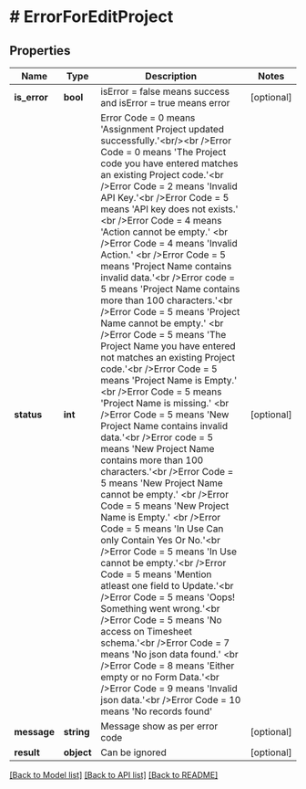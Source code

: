 # # ErrorForEditProject

## Properties

Name | Type | Description | Notes
------------ | ------------- | ------------- | -------------
**is_error** | **bool** | isError &#x3D; false means success and isError &#x3D; true means error | [optional]
**status** | **int** | Error Code &#x3D; 0 means &#39;Assignment Project updated successfully.&#39;&lt;br/&gt;&lt;br /&gt;Error Code &#x3D; 0 means &#39;The Project code you have entered matches an existing Project code.&#39;&lt;br /&gt;Error Code &#x3D; 2 means &#39;Invalid API Key.&#39;&lt;br /&gt;Error Code &#x3D; 5 means &#39;API key does not exists.&#39; &lt;br /&gt;Error Code &#x3D; 4 means &#39;Action cannot be empty.&#39; &lt;br /&gt;Error Code &#x3D; 4 means &#39;Invalid Action.&#39; &lt;br /&gt;Error Code &#x3D; 5 means &#39;Project Name contains invalid data.&#39;&lt;br /&gt;Error code &#x3D; 5 means &#39;Project Name contains more than 100 characters.&#39;&lt;br /&gt;Error Code &#x3D; 5 means &#39;Project Name cannot be empty.&#39; &lt;br /&gt;Error Code &#x3D; 5 means &#39;The Project Name you have entered not matches an existing Project code.&#39;&lt;br /&gt;Error Code &#x3D; 5 means &#39;Project Name is Empty.&#39; &lt;br /&gt;Error Code &#x3D; 5 means &#39;Project Name is missing.&#39; &lt;br /&gt;Error Code &#x3D; 5 means &#39;New Project Name contains invalid data.&#39;&lt;br /&gt;Error code &#x3D; 5 means &#39;New Project Name contains more than 100 characters.&#39;&lt;br /&gt;Error Code &#x3D; 5 means &#39;New Project Name cannot be empty.&#39; &lt;br /&gt;Error Code &#x3D; 5 means &#39;New Project Name is Empty.&#39; &lt;br /&gt;Error Code &#x3D; 5 means &#39;In Use Can only Contain Yes Or No.&#39;&lt;br /&gt;Error Code &#x3D; 5 means &#39;In Use cannot be empty.&#39;&lt;br /&gt;Error Code &#x3D; 5 means &#39;Mention atleast one field to Update.&#39;&lt;br /&gt;Error Code &#x3D; 5 means &#39;Oops! Something went wrong.&#39;&lt;br /&gt;Error Code &#x3D; 5 means &#39;No access on Timesheet schema.&#39;&lt;br /&gt;Error Code &#x3D; 7 means &#39;No json data found.&#39; &lt;br /&gt;Error Code &#x3D; 8 means &#39;Either empty or no Form Data.&#39;&lt;br /&gt;Error Code &#x3D; 9 means &#39;Invalid json data.&#39;&lt;br /&gt;Error Code &#x3D; 10 means &#39;No records found&#39; | [optional]
**message** | **string** | Message show as per error code | [optional]
**result** | **object** | Can be ignored | [optional]

[[Back to Model list]](../../README.md#models) [[Back to API list]](../../README.md#endpoints) [[Back to README]](../../README.md)
